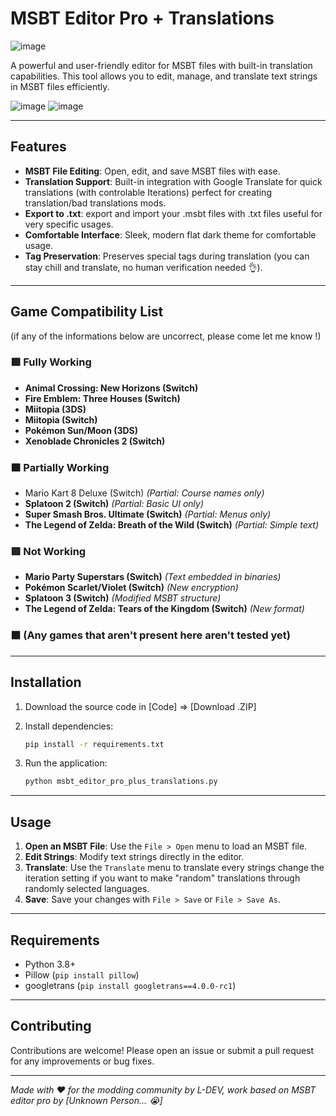 # **MSBT Editor Pro + Translations**
![image](https://github.com/user-attachments/assets/b3d79ea2-01d0-4edb-a982-55d14f4d2c6b)


A powerful and user-friendly editor for MSBT files with built-in translation capabilities. This tool allows you to edit, manage, and translate text strings in MSBT files efficiently.

![image](https://github.com/user-attachments/assets/0868b7e8-c319-4ea8-829f-5e6de66ad04c)
![image](https://github.com/user-attachments/assets/3532649b-2848-4bdc-8235-35b8dad7dd50)


---

## Features

- **MSBT File Editing**: Open, edit, and save MSBT files with ease.
- **Translation Support**: Built-in integration with Google Translate for quick translations (with controlable Iterations) perfect for creating translation/bad translations mods.
- **Export to .txt**: export and import your .msbt files with .txt files useful for very specific usages.
- **Comfortable Interface**: Sleek, modern flat dark theme for comfortable usage.
- **Tag Preservation**: Preserves special tags during translation (you can stay chill and translate, no human verification needed 👌).

---

## **Game Compatibility List**  
(if any of the informations below are uncorrect, please come let me know !)


### **🟩 Fully Working**

- **Animal Crossing: New Horizons (Switch)**  
- **Fire Emblem: Three Houses (Switch)**
- **Miitopia (3DS)** 
- **Miitopia (Switch)**
- **Pokémon Sun/Moon (3DS)**
- **Xenoblade Chronicles 2 (Switch)** 


### **🟧 Partially Working**

- Mario Kart 8 Deluxe (Switch) *(Partial: Course names only)*  
- **Splatoon 2 (Switch)** *(Partial: Basic UI only)*  
- **Super Smash Bros. Ultimate (Switch)** *(Partial: Menus only)*  
- **The Legend of Zelda: Breath of the Wild (Switch)** *(Partial: Simple text)*  


### **🟥 Not Working** 

- **Mario Party Superstars (Switch)** *(Text embedded in binaries)*  
- **Pokémon Scarlet/Violet (Switch)** *(New encryption)*  
- **Splatoon 3 (Switch)** *(Modified MSBT structure)*  
- **The Legend of Zelda: Tears of the Kingdom (Switch)** *(New format)*


### **⬛ (Any games that aren't present here aren't tested yet)**
  
---

## Installation

1. Download the source code in [Code] => [Download .ZIP] 

2. Install dependencies:
   ```bash
   pip install -r requirements.txt
   ```

3. Run the application:
   ```bash
   python msbt_editor_pro_plus_translations.py
   ```

---

## Usage

1. **Open an MSBT File**: Use the `File > Open` menu to load an MSBT file.
2. **Edit Strings**: Modify text strings directly in the editor.
3. **Translate**: Use the `Translate` menu to translate every strings change the iteration setting if you want to make "random" translations through randomly selected languages.
4. **Save**: Save your changes with `File > Save` or `File > Save As`.

---

## Requirements

- Python 3.8+
- Pillow (`pip install pillow`)
- googletrans (`pip install googletrans==4.0.0-rc1`)

---

## Contributing

Contributions are welcome! Please open an issue or submit a pull request for any improvements or bug fixes.

---

*Made with ❤️ for the modding community by L-DEV, work based on MSBT editor pro by [Unknown Person... :sob:]*
